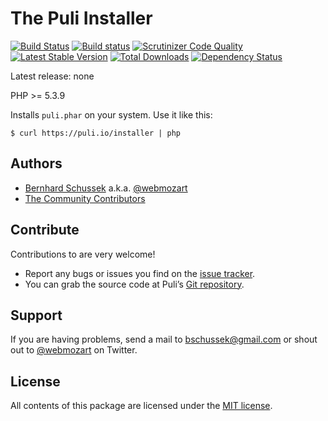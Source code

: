 The Puli Installer
==================

[![Build Status](https://travis-ci.org/puli/installer.svg?branch=master)](https://travis-ci.org/puli/installer)
[![Build status](https://ci.appveyor.com/api/projects/status/n06gckamgc2lr8vl/branch/master?svg=true)](https://ci.appveyor.com/project/webmozart/installer/branch/master)
[![Scrutinizer Code Quality](https://scrutinizer-ci.com/g/puli/installer/badges/quality-score.png?b=master)](https://scrutinizer-ci.com/g/puli/installer/?branch=master)
[![Latest Stable Version](https://poser.pugx.org/puli/installer/v/stable.svg)](https://packagist.org/packages/puli/installer)
[![Total Downloads](https://poser.pugx.org/puli/installer/downloads.svg)](https://packagist.org/packages/puli/installer)
[![Dependency Status](https://www.versioneye.com/php/puli:installer/1.0.0/badge.svg)](https://www.versioneye.com/php/puli:installer/1.0.0)

Latest release: none

PHP >= 5.3.9

Installs `puli.phar` on your system. Use it like this:

```
$ curl https://puli.io/installer | php
```

Authors
-------

* [Bernhard Schussek] a.k.a. [@webmozart]
* [The Community Contributors]

Contribute
----------

Contributions to are very welcome!

* Report any bugs or issues you find on the [issue tracker].
* You can grab the source code at Puli’s [Git repository].

Support
-------

If you are having problems, send a mail to bschussek@gmail.com or shout out to
[@webmozart] on Twitter.

License
-------

All contents of this package are licensed under the [MIT license].

[Bernhard Schussek]: http://webmozarts.com
[The Community Contributors]: https://github.com/puli/installer/graphs/contributors
[issue tracker]: https://github.com/puli/issues/issues
[Git repository]: https://github.com/puli/installer
[@webmozart]: https://twitter.com/webmozart
[MIT license]: LICENSE
